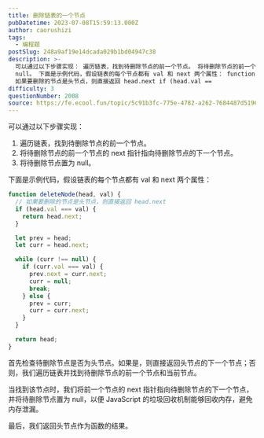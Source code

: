 ```yaml
---
title: 删除链表的一个节点
pubDatetime: 2023-07-08T15:59:13.000Z
author: caorushizi
tags:
  - 编程题
postSlug: 248a9af19e14dcada029b1bd04947c38
description: >-
  可以通过以下步骤实现： 遍历链表，找到待删除节点的前一个节点。 将待删除节点的前一个节点的 next 指针指向待删除节点的下一个节点。 将待删除节点置为
  null。 下面是示例代码，假设链表的每个节点都有 val 和 next 两个属性： function deleteNode(head, val) { //
  如果要删除的节点是头节点，则直接返回 head.next if (head.val ==
difficulty: 3
questionNumber: 2008
source: https://fe.ecool.fun/topic/5c91b3fc-775e-4782-a262-7684487d5196
---
```


可以通过以下步骤实现：

1. 遍历链表，找到待删除节点的前一个节点。
2. 将待删除节点的前一个节点的 next 指针指向待删除节点的下一个节点。
3. 将待删除节点置为 null。

下面是示例代码，假设链表的每个节点都有 val 和 next 两个属性：

```js
function deleteNode(head, val) {
  // 如果要删除的节点是头节点，则直接返回 head.next
  if (head.val === val) {
    return head.next;
  }

  let prev = head;
  let curr = head.next;

  while (curr !== null) {
    if (curr.val === val) {
      prev.next = curr.next;
      curr = null;
      break;
    } else {
      prev = curr;
      curr = curr.next;
    }
  }

  return head;
}
```

首先检查待删除节点是否为头节点。如果是，则直接返回头节点的下一个节点；否则，我们遍历链表并找到待删除节点的前一个节点和当前节点。

当找到该节点时，我们将前一个节点的 next 指针指向待删除节点的下一个节点，并将待删除节点置为 null，以便 JavaScript 的垃圾回收机制能够回收内存，避免内存泄漏。

最后，我们返回头节点作为函数的结果。

